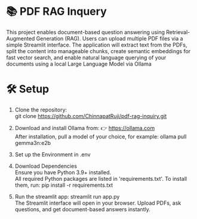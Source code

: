 # 📚 PDF RAG Inquery
This project enables document-based question answering using Retrieval-Augmented Generation (RAG). Users can upload multiple PDF files via a simple Streamlit interface. The application will extract text from the PDFs, split the content into manageable chunks, create semantic embeddings for fast vector search, and enable natural language querying of your documents using a local Large Language Model via Ollama

# 🛠️ Setup
1. Clone the repository:  
git clone https://github.com/ChinnapatRuji/pdf-rag-inquiry.git  

2. Download and install Ollama from:
👉 https://ollama.com  
After installation, pull a model of your choice, for example: ollama pull gemma3n:e2b

4. Set up the Environment in .env  

5. Download Dependencies  
Ensure you have Python 3.9+ installed.  
All required Python packages are listed in 'requirements.txt'. To install them, run: pip install -r requirements.txt

6. Run the streamlit app: streamlit run app.py  
The Streamlit interface will open in your browser. Upload PDFs, ask questions, and get document-based answers instantly.

